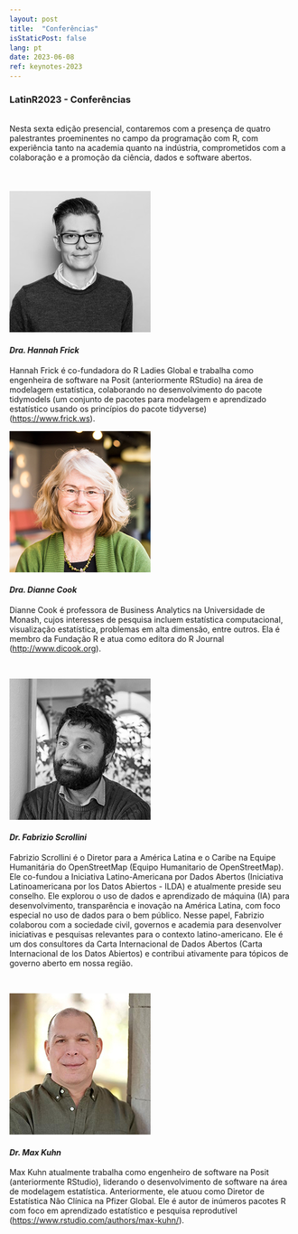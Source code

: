 ```yaml
---
layout: post
title:  "Conferências"
isStaticPost: false
lang: pt
date: 2023-06-08
ref: keynotes-2023
---
```


### LatinR2023 - Conferências

<br> Nesta sexta edição presencial, contaremos com a presença de quatro palestrantes proeminentes no campo da programação com R, com experiência tanto na academia quanto na indústria, comprometidos com a colaboração e a promoção da ciência, dados e software abertos.
<br> 
<br>
<br>
<br>
![](img/posts/hannah.jpg)

#### _Dra. Hannah Frick_
Hannah Frick é co-fundadora do R Ladies Global e trabalha como engenheira de software na Posit (anteriormente RStudio) na área de modelagem estatística, colaborando no desenvolvimento do pacote tidymodels (um conjunto de pacotes para modelagem e aprendizado estatístico usando os princípios do pacote tidyverse) (https://www.frick.ws).
<br> 

![](../../img/posts/dianne.jpg)

#### _Dra. Dianne Cook_
Dianne Cook é professora de Business Analytics na Universidade de Monash, cujos interesses de pesquisa incluem estatística computacional, visualização estatística, problemas em alta dimensão, entre outros. Ela é membro da Fundação R e atua como editora do R Journal (http://www.dicook.org).

<br> 

![](../../img/posts/Fabrizio.jpg)

#### _*Dr. Fabrizio Scrollini*_
Fabrizio Scrollini é o Diretor para a América Latina e o Caribe na Equipe Humanitária do OpenStreetMap (Equipo Humanitario de OpenStreetMap). Ele co-fundou a Iniciativa Latino-Americana por Dados Abertos (Iniciativa Latinoamericana por los Datos Abiertos - ILDA) e atualmente preside seu conselho. Ele explorou o uso de dados e aprendizado de máquina (IA) para desenvolvimento, transparência e inovação na América Latina, com foco especial no uso de dados para o bem público. Nesse papel, Fabrizio colaborou com a sociedade civil, governos e academia para desenvolver iniciativas e pesquisas relevantes para o contexto latino-americano. Ele é um dos consultores da Carta Internacional de Dados Abertos (Carta Internacional de los Datos Abiertos) e contribui ativamente para tópicos de governo aberto em nossa região.


<br> 

![](../../img/posts/Max.jpg)

#### _Dr. Max Kuhn_
Max Kuhn atualmente trabalha como engenheiro de software na Posit (anteriormente RStudio), liderando o desenvolvimento de software na área de modelagem estatística. Anteriormente, ele atuou como Diretor de Estatística Não Clínica na Pfizer Global. Ele é autor de inúmeros pacotes R com foco em aprendizado estatístico e pesquisa reprodutível (https://www.rstudio.com/authors/max-kuhn/).

